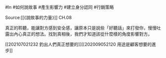 #ln #如何說故事 #產生影響力 #建立身分認同 #行銷策略 

Source:[[《說故事的力量》]] CH.08

真正的聆聽，能讓對方感到安全感，讓原本只是說些「好聽話」來打發你，慢慢吐露出內心真正的想法。找到真相後，我們才知道該從什麼樣的角度影響對方。

[[202107021232 釣出人們真正想要的]][[202009052120 用途是顧客想要的進步]]